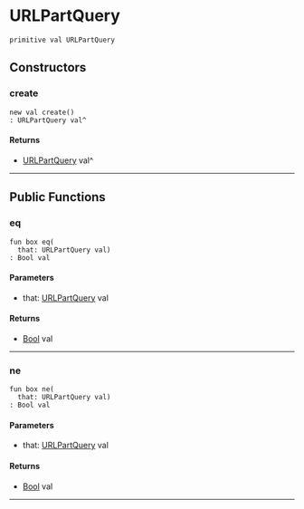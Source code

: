 # URLPartQuery

```pony
primitive val URLPartQuery
```

## Constructors

### create

```pony
new val create()
: URLPartQuery val^
```

#### Returns

* [URLPartQuery](net-http-URLPartQuery) val^

---

## Public Functions

### eq

```pony
fun box eq(
  that: URLPartQuery val)
: Bool val
```
#### Parameters

*   that: [URLPartQuery](net-http-URLPartQuery) val

#### Returns

* [Bool](builtin-Bool) val

---

### ne

```pony
fun box ne(
  that: URLPartQuery val)
: Bool val
```
#### Parameters

*   that: [URLPartQuery](net-http-URLPartQuery) val

#### Returns

* [Bool](builtin-Bool) val

---

